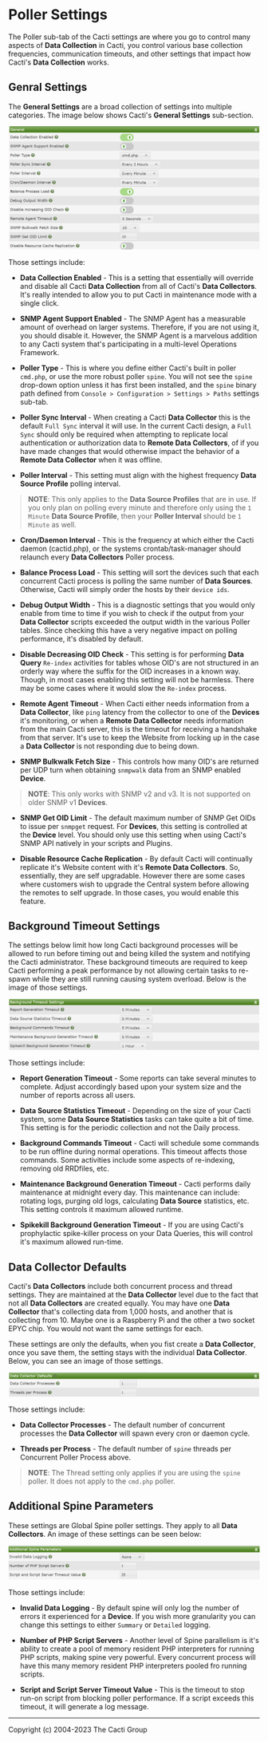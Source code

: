 # Poller Settings

The Poller sub-tab of the Cacti settings are where you go to control
many aspects of **Data Collection** in Cacti, you control various base
collection frequencies, communication timeouts, and other settings that
impact how Cacti's **Data Collection** works.

## Genral Settings

The **General Settings** are a broad collection of settings into
multiple categories.  The image below shows Cacti's **General Settings**
sub-section.

![Settings Poller General](images/settings-poller-general.png)

Those settings include:

- **Data Collection Enabled** - This is a setting that essentially will
  override and disable all Cacti **Data Collection** from all of Cacti's
  **Data Collectors**.  It's really intended to allow you to put Cacti
  in maintenance mode with a single click.

- **SNMP Agent Support Enabled** - The SNMP Agent has a measurable amount
  of overhead on larger systems.  Therefore, if you are not using it, you
  should disable it.  However, the SNMP Agent is a marvelous addition to
  any Cacti system that's participating in a multi-level Operations
  Framework.

- **Poller Type** - This is where you define either Cacti's built in poller
  `cmd.php`, or use the more robust poller `spine`.  You will not see the
  `spine` drop-down option unless it has first been installed, and the
  `spine` binary path defined from
  `Console > Configuration > Settings > Paths` settings sub-tab.

- **Poller Sync Interval** - When creating a Cacti **Data Collector**
  this is the default `Full Sync` interval it will use.  In the current
  Cacti design, a `Full Sync` should only be required when attempting
  to replicate local authentication or authorization data to
  **Remote Data Collectors**, of if you have made changes that would
  otherwise impact the behavior of a **Remote Data Collector** when it
  was offline.

- **Poller Interval** - This setting must align with the highest frequency
  **Data Source Profile** polling interval.

> **NOTE**: This only applies to the **Data Source Profiles** that are in
> use.  If you only plan on polling every minute and therefore only using
> the `1 Minute` **Data Source Profile**, then your **Poller Interval**
> should be `1 Minute` as well.

- **Cron/Daemon Interval** - This is the frequency at which either the Cacti
  daemon (cactid.php), or the systems crontab/task-manager should relaunch
  every **Data Collectors** Poller process.

- **Balance Process Load** - This setting will sort the devices such that
  each concurrent Cacti process is polling the same number of **Data Sources**.
  Otherwise, Cacti will simply order the hosts by their `device ids`.

- **Debug Output Width** - This is a diagnostic settings that you would only
  enable from time to time if you wish to check if the output from your
  **Data Collector** scripts exceeded the output width in the various
  Poller tables.  Since checking this have a very negative impact on
  polling performance, it's disabled by default.

- **Disable Decreasing OID Check** - This setting is for performing
  **Data Query** `Re-index` activities for tables whose OID's are not
  structured in an orderly way where the suffix for the OID increases
  in a known way.  Though, in most cases enabling this setting will
  not be harmless.  There may be some cases where it would slow the
  `Re-index` process.

- **Remote Agent Timeout** - When Cacti either needs information from
  a **Data Collector**, like `ping` latency from the collector to one
  of the **Devices** it's monitoring, or when a **Remote Data Collector**
  needs information from the main Cacti server, this is the timeout
  for receiving a handshake from that server.  It's use to keep the
  Website from locking up in the case a **Data Collector** is not
  responding due to being down.

- **SNMP Bulkwalk Fetch Size** - This controls how many OID's are
  returned per UDP turn when obtaining `snmpwalk` data from an
  SNMP enabled **Device**.

> **NOTE**: This only works with SNMP v2 and v3.  It is not supported
> on older SNMP v1 **Devices**.

- **SNMP Get OID Limit** - The default maximum number of SNMP Get
  OIDs to issue per `snmpget` request.  For **Devices**, this setting
  is controlled at the **Device** level.  You should only use this
  setting when using Cacti's SNMP API natively in your scripts
  and Plugins.

- **Disable Resource Cache Replication** - By default Cacti will
  continually replicate it's Website content with it's
  **Remote Data Collectors**.  So, essentially, they are self
  upgradable.  However there are some cases where customers wish
  to upgrade the Central system before allowing the remotes
  to self upgrade.  In those cases, you would enable this feature.

## Background Timeout Settings

The settings below limit how long Cacti background processes will be
allowed to run before timing out and being killed the system and
notifying the Cacti administrator.  These background timeouts are
required to keep Cacti performing a peak performance by not allowing
certain tasks to re-spawn while they are still running causing
system overload.  Below is the image of those settings.

![Background Timeout Settings](images/settings-poller-background.png)

Those settings include:

- **Report Generation Timeout** - Some reports can take several minutes
  to complete.  Adjust accordingly based upon your system size and
  the number of reports across all users.

- **Data Source Statistics Timeout** - Depending on the size of your
  Cacti system, some **Data Source Statistics** tasks can take quite
  a bit of time.  This setting is for the periodic collection and
  not the Daily process.

- **Background Commands Timeout** - Cacti will schedule some commands
  to be run offline during normal operations.  This timeout affects
  those commands.  Some activities include some aspects of re-indexing,
  removing old RRDfiles, etc.

- **Maintenance Background Generation Timeout** - Cacti performs daily
  maintenance at midnight every day.  This maintenance can include:
  rotating logs, purging old logs, calculating **Data Source**
  statistics, etc.  This setting controls it maximum allowed runtime.

- **Spikekill Background Generation Timeout** - If you are using Cacti's
  prophylactic spike-killer process on your Data Queries, this will control
  it's maximum allowed run-time.

## Data Collector Defaults

Cacti's **Data Collectors** include both concurrent process and thread
settings.  They are maintained at the **Data Collector** level due to the
fact that not all **Data Collectors** are created equally.  You may have
one **Data Collector** that's collecting data from 1,000 hosts, and another
that is collecting from 10.  Maybe one is a Raspberry Pi and the other
a two socket EPYC chip.  You would not want the same settings for each.

These settings are only the defaults, when you fist create a
**Data Collector**, once you save them, the setting stays with the
individual **Data Collector**.  Below, you can see an image of those
settings.

![Data Collector Defaults](images/settings-poller-data-collector.png)

Those settings include:

- **Data Collector Processes** - The default number of concurrent
  processes the **Data Collector** will spawn every cron or daemon
  cycle.

- **Threads per Process** - The default number of `spine` threads
  per Concurrent Poller Process above.

> **NOTE**: The Thread setting only applies if you are using the
> `spine` poller.  It does not apply to the `cmd.php` poller.

## Additional Spine Parameters

These settings are Global Spine poller settings.  They apply to all
**Data Collectors**.  An image of these settings can be seen below:

![Additional Spine Parameters](images/settings-poller-spine.png)

Those settings include:

- **Invalid Data Logging** - By default spine will only log the number
  of errors it experienced for a **Device**.  If you wish more
  granularity you can change this settings to either `Summary`
  or `Detailed` logging.

- **Number of PHP Script Servers** - Another level of Spine parallelism
  is it's ability to create a pool of memory resident PHP
  interpreters for running PHP scripts, making spine very powerful.
  Every concurrent process will have this many memory resident
  PHP interpreters pooled fro running scripts.

- **Script and Script Server Timeout Value** - This is the timeout
  to stop run-on script from blocking poller performance.  If a script
  exceeds this timeout, it will generate a log message.

---
Copyright (c) 2004-2023 The Cacti Group

